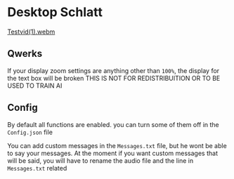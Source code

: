# Desktop Schlatt

[Testvid(1).webm](https://github.com/user-attachments/assets/e30c87a9-1c75-42bc-8b3d-1b4a2041c83d)


## Qwerks
If your display zoom settings are anything other than ```100%```, the display for the text box will be broken
THIS IS NOT FOR REDISTRIBUITION OR TO BE USED TO TRAIN AI


## Config
By default all functions are enabled. you can turn some of them off in the ```Config.json``` file

You can add custom messages in the ```Messages.txt``` file, but he wont be able to say your messages.
At the moment if you want custom messages that will be said, you will have to rename the audio file and the line in ```Messages.txt``` related
